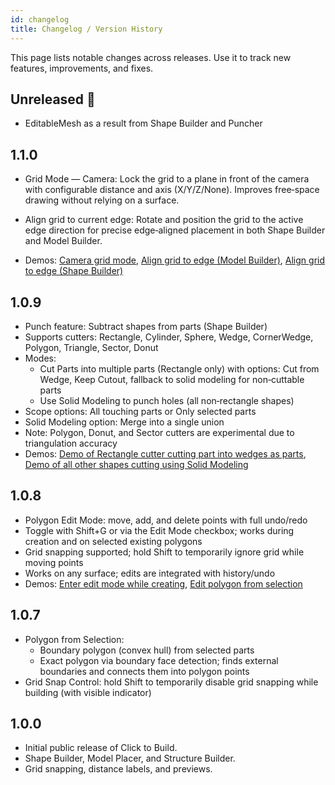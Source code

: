 ```yaml
---
id: changelog
title: Changelog / Version History
---
```


This page lists notable changes across releases. Use it to track new features, improvements, and fixes.

## Unreleased 🧪

-   EditableMesh as a result from Shape Builder and Puncher

## 1.1.0

-   Grid Mode — Camera: Lock the grid to a plane in front of the camera with configurable distance and axis (X/Y/Z/None). Improves free‑space drawing without relying on a surface.
-   Align grid to current edge: Rotate and position the grid to the active edge direction for precise edge‑aligned placement in both Shape Builder and Model Builder.

-   Demos: [Camera grid mode](https://www.youtube.com/watch?v=9_SBb4Cul5Q), [Align grid to edge (Model Builder)](https://www.youtube.com/watch?v=oiYGyTu9LJc), [Align grid to edge (Shape Builder)](https://www.youtube.com/watch?v=nvRp8FfR1eQ)

## 1.0.9

-   Punch feature: Subtract shapes from parts (Shape Builder)
-   Supports cutters: Rectangle, Cylinder, Sphere, Wedge, CornerWedge, Polygon, Triangle, Sector, Donut
-   Modes:
    -   Cut Parts into multiple parts (Rectangle only) with options: Cut from Wedge, Keep Cutout, fallback to solid modeling for non‑cuttable parts
    -   Use Solid Modeling to punch holes (all non‑rectangle shapes)
-   Scope options: All touching parts or Only selected parts
-   Solid Modeling option: Merge into a single union
-   Note: Polygon, Donut, and Sector cutters are experimental due to triangulation accuracy
-   Demos: [Demo of Rectangle cutter cutting part into wedges as parts](https://www.youtube.com/watch?v=_vBB56djae0), [Demo of all other shapes cutting using Solid Modeling](https://www.youtube.com/watch?v=jrOoAEcGit8)

## 1.0.8

-   Polygon Edit Mode: move, add, and delete points with full undo/redo
-   Toggle with Shift+G or via the Edit Mode checkbox; works during creation and on selected existing polygons
-   Grid snapping supported; hold Shift to temporarily ignore grid while moving points
-   Works on any surface; edits are integrated with history/undo
-   Demos: [Enter edit mode while creating](https://youtu.be/1KJKzWey1Ac), [Edit polygon from selection](https://youtu.be/XTz_gAncbF4)

## 1.0.7

-   Polygon from Selection:
    -   Boundary polygon (convex hull) from selected parts
    -   Exact polygon via boundary face detection; finds external boundaries and connects them into polygon points
-   Grid Snap Control: hold Shift to temporarily disable grid snapping while building (with visible indicator)

## 1.0.0

-   Initial public release of Click to Build.
-   Shape Builder, Model Placer, and Structure Builder.
-   Grid snapping, distance labels, and previews.
